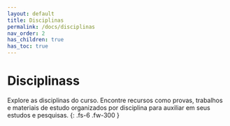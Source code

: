 ```yaml
---
layout: default
title: Disciplinas
permalink: /docs/disciplinas
nav_order: 2
has_children: true
has_toc: true
---
```


# Disciplinass

Explore as disciplinas do curso. Encontre recursos como provas, trabalhos e materiais de estudo organizados por disciplina para auxiliar em seus estudos e pesquisas.
{: .fs-6 .fw-300 }
